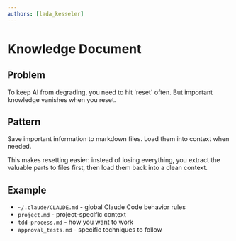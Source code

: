 ```yaml
---
authors: [lada_kesseler]
---
```


# Knowledge Document

## Problem
To keep AI from degrading, you need to hit 'reset' often. But important knowledge vanishes when you reset.

## Pattern
Save important information to markdown files. Load them into context when needed.

This makes resetting easier: instead of losing everything, you extract the valuable parts to files first, then load them back into a clean context.

## Example
- `~/.claude/CLAUDE.md` - global Claude Code behavior rules
- `project.md` - project-specific context
- `tdd-process.md` - how you want to work
- `approval_tests.md` - specific techniques to follow